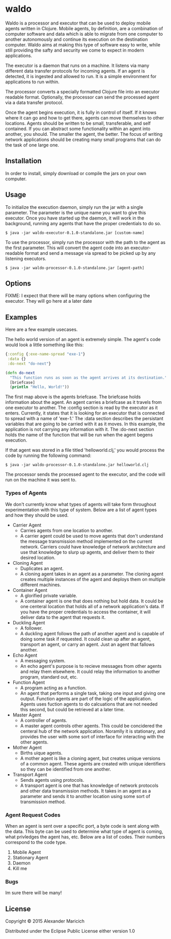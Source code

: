 # waldo

Waldo is a processor and executor that can be used to deploy mobile agents written in Clojure. Mobile agents, by definition, are a combination of computer software and data which is able to migrate from one computer to another autonomously and continue its execution on the destination computer. Waldo aims at making this type of software easy to write, while still providing the safty and security we come to expect in modern applications.

The executor is a daemon that runs on a machine. It listens via many different data transfer protocols for incoming agents. If an agent is detected, it is ingested and allowed to run. It is a simple environment for applications to run within.

The processor converts a specially formatted Clojure file into an executor readable format. Optionally, the processor can send the processed agent via a data transfer protocol.

Once the agent begins execution, it is fully in control of itself. If it knows where it can go and how to get there, agents can move themselves to other locations. Agents should be written to be small, transferable, and self contained. If you can abstract some functionality within an agent into another, you should. The smaller the agent, the better. The focus of writing network applications should be creating many small programs that can do the task of one large one.

## Installation

In order to install, simply download or compile the jars on your own computer.

## Usage

To initialize the execution daemon, simply run the jar with a single parameter. The parameter is the unique name you want to give this executor. Once you have started up the daemon, it will work in the background, running any agents that have the proper credentials to do so.

    $ java -jar waldo-executor-0.1.0-standalone.jar [custom-name]

To use the processor, simply run the processor with the path to the agent as the first parameter. This will convert the agent code into an executor-readable format and send a message via spread to be picked up by any listening executors.

    $ java -jar waldo-processor-0.1.0-standalone.jar [agent-path]

## Options

FIXME: I expect that there will be many options when configuring the executor. They will go here at a later date

## Examples

Here are a few example usecases.

The hello world version of an agent is extremely simple. The agent's code would look a little something like this:
```clojure
{:config {:exe-name-spread "exe-1"}
 :data {}
 :do-next "do-next"}

(defn do-next
  "This function runs as soon as the agent arrives at its destination."
  [briefcase]
  (println "Hello, World!"))
```

The first map above is the agents briefcase. The briefcase holds information about the agent. An agent carries a briefcase as it travels from one executor to another. The :config section is read by the executor as it enters. Currently, it states that it is looking for an executor that is connected to spread with a name of 'exe-1.' The :data section describes the persistant variables that are going to be carried with it as it moves. In this example, the application is not carrying any information with it. The :do-next section holds the name of the function that will be run when the agent begens execution.

If that agent was stored in a file titled 'helloworld.clj,' you would process the code by running the following command:

    $ java -jar waldo-processor-0.1.0-standalone.jar helloworld.clj

The processor sends the processed agent to the executor, and the code will run on the machine it was sent to.

### Types of Agents

We don't currently know what types of agents will take form throughout experimentation with this type of system. Below are a list of agent types and how they should be used.

+ Carrier Agent
    - Carries agents from one location to another.
    - A carrier agent could be used to move agents that don't understand the message transmission method implemented on the current network. Carriers could have knowledge of network architecture and use that knowledge to slurp up agents, and deliver them to their desired location.
+ Cloning Agent
    - Duplicates an agent.
    - A cloning agent takes in an agent as a parameter. The cloning agent creates multiple instances of the agent and deploys them on multiple different machines.
+ Container Agent
    - A glorified private variable.
    - A container agent is one that does nothing but hold data. It could be one centeral location that holds all of a network application's data. If you have the proper credentials to access the container, it will deliver data to the agent that requests it.
+ Duckling Agent
    - A follower.
    - A duckling agent follows the path of another agent and is capable of doing some task if requested. It could clean up after an agent, transport an agent, or carry an agent. Just an agent that fallows another.
+ Echo Agent
    - A messaging system.
    - An echo agent's purpose is to recieve messages from other agents and relay them elsewhere. It could relay the information to another program, standard out, etc.
+ Function Agent
    - A program acting as a function.
    - An agent that performs a single task, taking one input and giving one output. Function agents are part of the logic of the application. Agents uses fuction agents to do calcuations that are not needed this second, but could be retrieved at a later time.
+ Master Agent
    - A controller of agents.
    - A master agent controls other agents. This could be concidered the centeral hub of the network application. Noramlly it is stationary, and provides the user with some sort of interface for interacting with the other agents. 
+ Mother Agent
    - Births uique agents.
    - A mother agent is like a cloning agent, but creates unique versions of a common agent. These agents are created with unique identifiers so they can be identified from one another. 
+ Transport Agent
    - Sends agents using protocols.
    - A transport agent is one that has knowledge of network protocols and other data transmission methods. It takes in an agent as a parameter and sends it to another location using some sort of transmission method.

### Agent Request Codes

When an agent is sent over a specific port, a byte code is sent along with the data. This byte can be used to determine what type of agent is coming, what privledges the agent has, etc. Below are a list of codes. Their numbers correspond to the code type.
1. Mobile Agent
2. Stationary Agent
3. Daemon
4. Kill me

### Bugs

Im sure there will be many!

## License

Copyright © 2015 Alexander Maricich

Distributed under the Eclipse Public License either version 1.0
